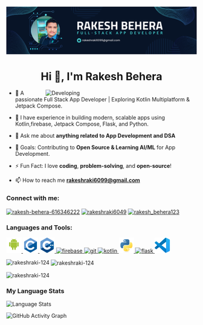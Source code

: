 ![logo](https://github.com/Rakeshraki-124/Rakeshraki-124/blob/main/2.png)
<h1 align="center">Hi 👋, I'm Rakesh Behera</h1>
<img align="right" alt="Developing" width="400" src="https://user-images.githubusercontent.com/55389276/140866485-8fb1c876-9a8f-4d6a-98dc-08c4981eaf70.gif" />

- 🔭 A passionate Full Stack App Developer | Exploring Kotlin Multiplatform & Jetpack Compose.
- 🌱 I have experience in building modern, scalable apps using Kotlin,firebase, Jetpack Compose, Flask, and Python.
  
- 💬 Ask me about **anything related to App Development and DSA**
- 🎯 Goals: Contributing to **Open Source & Learning AI/ML** for App Development.
- ⚡ Fun Fact: I love **coding**, **problem-solving**, and **open-source**!

- 📫 How to reach me **rakeshraki6099@gmail.com**

<h3 align="left">Connect with me:</h3>
<p align="left">
<a href="https://linkedin.com/in/rakesh-behera-616346222" target="blank"><img align="center" src="https://raw.githubusercontent.com/rahuldkjain/github-profile-readme-generator/master/src/images/icons/Social/linked-in-alt.svg" alt="rakesh-behera-616346222" height="30" width="40" /></a>
<a href="https://auth.geeksforgeeks.org/user/rakeshraki6049" target="blank"><img align="center" src="https://raw.githubusercontent.com/rahuldkjain/github-profile-readme-generator/master/src/images/icons/Social/geeks-for-geeks.svg" alt="rakeshraki6049" height="30" width="40" /></a>
<a href="https://www.leetcode.com/rakesh_behera123" target="blank"><img align="center" src="https://raw.githubusercontent.com/rahuldkjain/github-profile-readme-generator/master/src/images/icons/Social/leet-code.svg" alt="rakesh_behera123" height="30" width="40" /></a>
</p>

<h3 align="left">Languages and Tools:</h3>
<p align="left"> <a href="https://developer.android.com" target="_blank" rel="noreferrer"> <img src="https://raw.githubusercontent.com/devicons/devicon/master/icons/android/android-original-wordmark.svg" alt="android" width="40" height="40"/> </a> <a href="https://www.cprogramming.com/" target="_blank" rel="noreferrer"> <img src="https://raw.githubusercontent.com/devicons/devicon/master/icons/c/c-original.svg" alt="c" width="40" height="40"/> </a> <a href="https://www.w3schools.com/cpp/" target="_blank" rel="noreferrer"> <img src="https://raw.githubusercontent.com/devicons/devicon/master/icons/cplusplus/cplusplus-original.svg" alt="cplusplus" width="40" height="40"/> </a> <a href="https://firebase.google.com/" target="_blank" rel="noreferrer"> <img src="https://www.vectorlogo.zone/logos/firebase/firebase-icon.svg" alt="firebase" width="40" height="40"/> </a> <a href="https://git-scm.com/" target="_blank" rel="noreferrer"> <img src="https://www.vectorlogo.zone/logos/git-scm/git-scm-icon.svg" alt="git" width="40" height="40"/> </a> <a href="https://kotlinlang.org" target="_blank" rel="noreferrer"> <img src="https://www.vectorlogo.zone/logos/kotlinlang/kotlinlang-icon.svg" alt="kotlin" width="40" height="40"/> </a> <a href="https://www.python.org" target="_blank" rel="noreferrer"> <img src="https://raw.githubusercontent.com/devicons/devicon/master/icons/python/python-original.svg" alt="python" width="40" height="40"/> </a> 
   <a href="https://flask.palletsprojects.com/" target="_blank" rel="noreferrer"> 
    <img src="https://www.vectorlogo.zone/logos/pocoo_flask/pocoo_flask-icon.svg" alt="flask" width="40" height="40"/> 
  </a> 
  <a href="https://code.visualstudio.com/" target="_blank" rel="noreferrer"> 
    <img src="https://raw.githubusercontent.com/devicons/devicon/master/icons/vscode/vscode-original.svg" alt="vscode" width="40" height="40"/> 
  </a> 
</p>

<p><img align="left" src="https://github-readme-stats.vercel.app/api/top-langs?username=rakeshraki-124&show_icons=true&locale=en&layout=compact" alt="rakeshraki-124" /></p>

<p>&nbsp;<img align="center" src="https://github-readme-stats.vercel.app/api?username=rakeshraki-124&show_icons=true&locale=en" alt="rakeshraki-124" /></p>

<p><img align="center" src="https://github-readme-streak-stats.herokuapp.com/?user=rakeshraki-124&" alt="rakeshraki-124" /></p>

### My Language Stats

![Language Stats](https://github-readme-stats.vercel.app/api/top-langs?username=Rakeshraki-124&show_icons=true&locale=en&layout=compact&theme=react&hide_border=true&exclude_repo=repo1,repo2)

![GitHub Activity Graph](https://github-readme-activity-graph.vercel.app/graph?username=Rakeshraki-124&theme=react-dark&hide_border=true)
